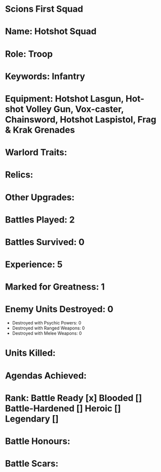 # Scions First Squad

# Name: Hotshot Squad
# Role: Troop
# Keywords: Infantry
# Equipment: Hotshot Lasgun, Hot-shot Volley Gun, Vox-caster, Chainsword, Hotshot Laspistol, Frag & Krak Grenades
# Warlord Traits:
# Relics:
# Other Upgrades:

# Battles Played: 2
# Battles Survived: 0
# Experience: 5
# Marked for Greatness: 1
# Enemy Units Destroyed: 0  
  * Destroyed with Psychic Powers: 0 
  * Destroyed with Ranged Weapons: 0 
  * Destroyed with Melee Weapons: 0
# Units Killed: 
# Agendas Achieved:

# Rank: Battle Ready [x] Blooded [] Battle-Hardened [] Heroic [] Legendary []

# Battle Honours: 
# Battle Scars: